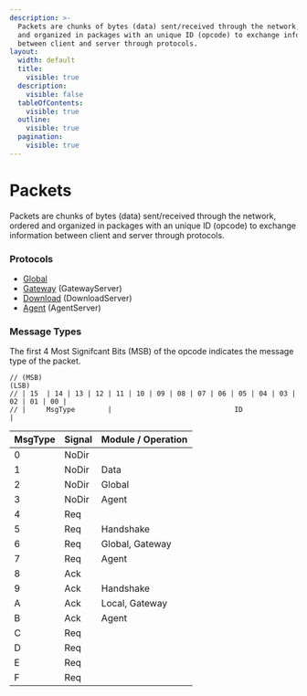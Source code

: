 ```yaml
---
description: >-
  Packets are chunks of bytes (data) sent/received through the network, ordered
  and organized in packages with an unique ID (opcode) to exchange information
  between client and server through protocols.
layout:
  width: default
  title:
    visible: true
  description:
    visible: false
  tableOfContents:
    visible: true
  outline:
    visible: true
  pagination:
    visible: true
---
```


# Packets

Packets are chunks of bytes (data) sent/received through the network, ordered and organized in packages with an unique ID (opcode) to exchange information between client and server through protocols.

### Protocols

* [Global](global.md)
* [Gateway](gateway.md) (GatewayServer)
* [Download](download/) (DownloadServer)
* [Agent](agent/) (AgentServer)

### Message Types

The first 4 Most Signifcant Bits (MSB) of the opcode indicates the message type of the packet.

```
// (MSB)                                                                        (LSB)
// | 15  | 14 | 13 | 12 | 11 | 10 | 09 | 08 | 07 | 06 | 05 | 04 | 03 | 02 | 01 | 00 |
// |     MsgType        |                              ID                           |
```

| MsgType | Signal | Module / Operation |
| ------- | ------ | ------------------ |
| 0       | NoDir  |                    |
| 1       | NoDir  | Data               |
| 2       | NoDir  | Global             |
| 3       | NoDir  | Agent              |
| 4       | Req    |                    |
| 5       | Req    | Handshake          |
| 6       | Req    | Global, Gateway    |
| 7       | Req    | Agent              |
| 8       | Ack    |                    |
| 9       | Ack    | Handshake          |
| A       | Ack    | Local, Gateway     |
| B       | Ack    | Agent              |
| C       | Req    |                    |
| D       | Req    |                    |
| E       | Req    |                    |
| F       | Req    |                    |

